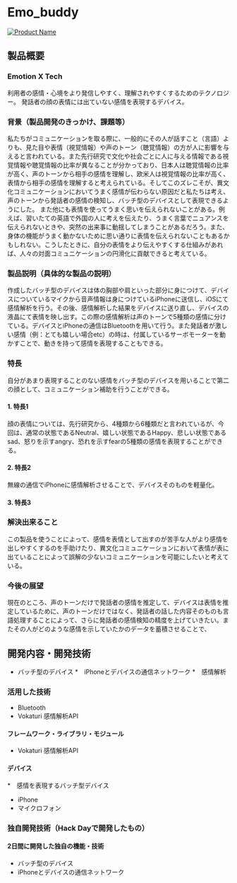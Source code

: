 # Emo_buddy

[![Product Name](https://raw.github.com/GabLeRoux/WebMole/master/ressources/WebMole_Youtube_Video.png)](https://www.youtube.com/channel/UC4PtjOfZTbVp9DwtJv82Lzg)

## 製品概要
### Emotion X Tech
利用者の感情・心境をより発信しやすく、理解されやすくするためのテクノロジー。
発話者の顔の表情には出ていない感情を表現するデバイス。

### 背景（製品開発のきっかけ、課題等）
私たちがコミュニケーションを取る際に、一般的にその人が話すこと（言語）よりも、見た目や表情（視覚情報）や声のトーン（聴覚情報）の方が人に影響を与えると言われている。また先行研究で文化や社会ごとに人に与える情報である視覚情報や聴覚情報の比率が異なることが分かっており、日本人は聴覚情報の比率が高く、声のトーンから相手の感情を理解し、欧米人は視覚情報の比率が高く、表情から相手の感情を理解すると考えられている。そしてこのズレこそが、異文化コミュニケーションにおいてうまく感情が伝わらない原因だと私たちは考え、声のトーンから発話者の感情の検知し、バッチ型のデバイスとして表現できるようにした。
また他にも表情を使ってうまく思いを伝えられないことがある。例えば、習いたての英語で外国の人に考えを伝えたり、うまく言葉でニュアンスを伝えられないときや、突然の出来事に動揺してしまうことがあるだろう。また、身体の機能がうまく動かないために思い通りに表情を伝えられないこともあるかもしれない。こうしたときに、自分の表情をより伝えやすくする仕組みがあれば、人々の対面コミュニケーションの円滑化に貢献できると考えている。


### 製品説明（具体的な製品の説明）
作成したバッチ型のデバイスは体の胸部や肩といった部分に身につけて、デバイスについているマイクから音声情報は身につけているiPhoneに送信し、iOSにて感情解析を行う。その後、感情解析した結果をデバイスに送り直し、デバイスの液晶にて表情を映し出す。この際の感情解析は声のトーンで5種類の感情に分けている。デバイスとiPhoneの通信はBluetoothを用いて行う。また発話者が激しい感情（例：とても嬉しい場合etc）の時は、付属しているサーボモーターを動かすことで、動きを持って感情を表現することもできる。

### 特長
自分があまり表現することのない感情をバッチ型のデバイスを用いることで第二の顔として、コミュニケーション補助を行うことができる。

#### 1. 特長1
顔の表情については、先行研究から、4種類から6種類だと言われているが、今回は、通常の状態であるNeutral、嬉しい状態であるHappy、悲しい状態であるsad、怒りを示すangry、恐れを示すfearの5種類の感情を表現することができる。

#### 2. 特長2

無線の通信でiPhoneに感情解析させることで、デバイスそのものを軽量化。

#### 3. 特長3

### 解決出来ること
この製品を使うことによって、感情を表情として出すのが苦手な人がより感情を出しやすくするのを手助けたり、異文化コミュニケーションにおいて表情が表に出ていることによって誤解の少ないコミュニケーションを可能にしたいと考えている。

### 今後の展望
現在のところ、声のトーンだけで発話者の感情を推定して、デバイスは表情を推定しているために、声のトーンだけではなく、発話者の話した内容そのものも言語処理することによって、さらに発話者の感情検知の精度を上げていきたい。またその人がどのような感情を示していたかのデータを蓄積させることで、

## 開発内容・開発技術
* バッチ型のデバイス
*　iPhoneとデバイスの通信ネットワーク
*　感情解析

### 活用した技術
* Bluetooth
* Vokaturi 感情解析API

#### フレームワーク・ライブラリ・モジュール
*  Vokaturi 感情解析API

#### デバイス
*　感情を表現するバッチ型デバイス
* iPhone
* マイクロフォン

### 独自開発技術（Hack Dayで開発したもの）
#### 2日間に開発した独自の機能・技術
* バッチ型のデバイス
* iPhoneとデバイスの通信ネットワーク
